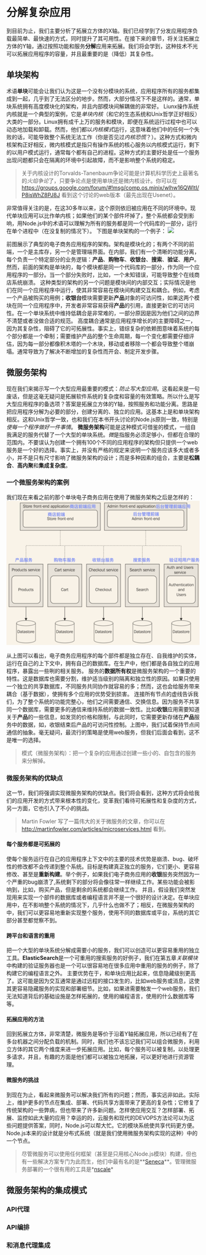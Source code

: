 # 分解复杂应用
到目前为止，我们主要分析了拓展立方体的X轴。我们已经学到了分发应用程序负载最简单、最快速的方式，同时提升了其可用性。在接下来的章节，将关注拓展立方体的Y轴，通过按照功能和服务**分解**应用来拓展。我们将会学到，这种技术不光可以拓展应用程序的容量，并且最重要的是（降低）其复杂性。
## 单块架构
术语**单块**可能会让我们认为这是一个没有分模块的系统，应用程序所有的服务都集成到一起，几乎到了无法区分的地步。然而，大部分情况下不是这样的。通常，单块系统拥有高度模块化的架构，并且内部模块间解耦做的非常好。
Liunx操作系统内核就是一个典型的案例，它是*单块内核*（和它的生态系统和Unix哲学正好相反）大类的一部分。Linux拥有成千上万的服务和模块，即便在系统运行过程中也可以动态地加载和卸载。然而，他们都以*内核模式*运行，这意味着他们中的任何一个失败的话，可能导致整个系统无法工作（你是否见过*内核恐慌*？）。这种方式和微内核架构正好相反，微内核模式是指只有操作系统的核心服务以内核模式运行，剩下的以用户模式运行，通常每个都有自己的进程。这种方式的主要好处是任一个服务出现问题都只会在隔离的环境中引起故障，而不是影响整个系统的稳定。

> 关于内核设计的Torvalds-Tanenbaum争论可能是计算机科学历史上最著名的*火焰争论*了，只要争论点是使用单块还是微内核设计。你可以在 https://groups.google.com/forum/#!msg/comp.os.minix/wlhw16QWltI/P8isWhZ8PJ8J 看到这个讨论的web版本（最先出现在Usenet）。

非常值得关注的是，在这30多年以来，这个原则依旧被应用在不同的环境中。现代单块应用可以比作单内核；如果他们的某个部件坏掉了，整个系统都会受到影响，用Node.js中的术语可以理解为所有的服务都是同一个代码库的一部分，运行在单个进程中（在没复制的情况下）。
下图是单块架构的一个例子：
![](../images/monolithic_architecture.png)

前图展示了典型的电子商务应用程序的架构。架构是模块化的；有两个不同的前端，一个是主库存，另一个是管理端界面。在内部，我们有一个清晰的功能分离，每个负责一个特定部分的业务逻辑：**产品**、**购物车**、**收银台**、**搜索**、**验证**、**用户**。然而，前面的架构是单块的，每个模块都是同一个代码库的一部分，作为同一个应用程序的一部分。当一个部分失败时，比如，一个未知错误，可能导致整个在线商店系统崩溃。
这种类型的架构的另一个问题是模块间的内部交互；实际情况是他们在同一个应用程序中运行，使其非常容易在模块间构建交互和耦合。例如，考虑一个产品被购买的用例；**收银台**模块需要更新**产品**对象的可访问性，如果这两个模块在同一个应用程序中，开发者非常容易获得**产品**的引用，直接更新它的可访问性。在一个单块系统中维持低耦合是非常难的，一部分原因是因为他们之间的边界不清楚或者没做合适的规范。
高度耦合通常是应用程序增长的的主要障碍之一，因为其复杂性，阻碍了它的可拓展性。事实上，错综复杂的依赖图意味着系统的每个部分都是一个牵制；需要维护产品的整个生命周期，每一个变化都需要仔细评估，因为每一部分都像积木塔的一个木块，移动或者移除一个都会导致整个塔崩塌。通常导致为了解决不断增加的复杂性而开会、制定开发步骤。
## 微服务架构
现在我们来揭示写一个大型应用最重要的模式：*防止写大型应用*。这看起来是一句废话，但是这毫无疑问是拓展软件系统的复杂度和容量的有效策略。所以什么是写大型应用程序的备选项？答案是拓展立方体的Y轴，按照服务和功能分离。思路是把应用程序分解为必要的部分，创建分离的、独立的应用。这基本上是和单块架构相反。这和Unix哲学一致，也和我们在本书开头讨论的Node.js原则一致，特别是*使每一个程序做好一件事情*。
**微服务架构**可能是这种模式可借鉴的模式，一组自我满足的服务代替了一个大型的单块系统。*微*是指服务必须足够小，但都在合理的范围内。不要误认为创建一个拥有100个不同的应用程序的架构但只提供一个web服务是一个好的选择。事实上，并没有严格的规定来说明一个服务应该多大或者多小，并不是只有尺寸影响了微服务架构的设计；而是多种因素的组合，主要是**松耦合**、**高内聚**和**集成复杂度**。
### 一个微服务架构的案例
我们现在来看之前的那个单块电子商务应用在使用了微服务架构之后是怎样的：
![](../images/mono_to_microservice.png)

从上图可以看出，电子商务应用程序的每个部件都是独立存在、自我维护的实体，运行在自己的上下文中，拥有自己的数据库。在生产中，他们都是各自独立的应用程序，暴露出一些咧的相关服务。
服务的**数据所有权**是微服务架构的一个重要的特性。这是数据库也需要分割，维护适当级别的隔离和独立性的原因。如果只使用一个独立的共享数据库，不同服务共同协作就容易的多；然而，这也会给服务带来耦合（基于数据），使拥有多个应用的优势受到损害。
连接所有节点的虚线告诉我们，为了整个系统的功能完整心，他们之间需要通信、交换信息。因为服务不共享同一个数据库，需要更多的通信来维持系统的数据一致性。比如**收银**应用需要知道关于**产品**的一些信息，如发货的价格和限制，与此同时，它需要更新存储在**产品**服务中的数据，如，收银结束后产品的可访问性控制。上图中，我们试着保持节点间通信的抽象。毫无疑问，最流行的策略是使用web服务，但我们后面会看到，这不是唯一的选择。

> 模式（微服务架构）：把一个复杂的应用通过创建一些小的、自包含的服务来分解掉。

### 微服务架构的优缺点
这一节，我们将强调实现微服务架构的优缺点。我们将会看到，这种方式将会给我们的应用开发的方式带来根本性的变化，变革我们看待可拓展性和复杂度的方式，另一方面，它也引入了不小的挑战。

> Martin Fowler 写了一篇伟大的关于微服务的文章，你可以在 http://martinfowler.com/articles/microservices.html 看到。


#### 每个服务都是可拓展的
使每个服务运行在自己的应用程序上下文中的主要的技术优势是崩溃、bug、破坏性的修改都不会传递到整个系统。目标是构建真正独立的服务，它们更小、更容易修改、甚至是**重新构建**。举个例子，如果我们电子商务应用的**收银**服务突然因为一个严重的bug崩溃了,系统剩下的部分将会像往常一样继续工作。某些功能会被影响到，比如，购买产品，但是剩余的系统都会继续工作。
并且，假设我们突然发现用来实现一个部件的数据库或者编程语言并不是一个很好的设计决定。在单块应用中，在不影响整个系统的情况下，几乎什么也做不了；相反，在微服务架构的中，我们可以更容易地重新实现整个服务，使用不同的数据库或平台，系统的其它部分甚至都觉察不到。

#### 跨平台和语言的重用
把一个大型的单块系统分解成需要小的服务，我们可以创造可以更容易重用的独立工具。**ElasticSearch**是一个可重用的搜索服务的好例子，我们在第五章*关联模块*中构建的验证服务器也是一个可以很容易地在很多应用中重用的服务的例子，除了构建它的编程语言之外。
主要优势在于，和单块应用比起来，信息隐藏级别更高了。这可能是因为交互通常是通过远程的接口发生的，比如web服务或消息，这使其更容易隐藏服务的实现和部署细节。比如，如果进需要触发一个web服务，我们无法知道背后的基础设施是怎样拓展的，使用的编程语言，使用的什么数据库等等。
#### 拓展应用的方法
回到拓展立方体，非常清楚，微服务是等价于沿着Y轴拓展应用，所以已经有了在多台机器之间分配负载的机制。同时，我们也不该忘记我们可以组合微服务，利用立方体的其它两个维度来进一步拓展应用。比如，每个服务可以被复制，以处理更多请求，并且，有趣的方面是他们都可以被独立地拓展，可以更好地进行资源管理。

#### 微服务的挑战
到现在为止，看起来微服务可以解决我们所有的问题；然而，事实远非如此。实际上，维护更多的节点在集成、部署、代码共享方面带来了更高的复杂性；它修复了传统架构的一些弊病，但也带来了许多新问题。怎样使应用交互？怎样部署、拓展、监控如此大量的应用？幸运的的，云服务和现代的DEVOPS方法论可以为这些问题提供答案，同时，Node.js可以帮大忙。它的模块系统使共享代码更方便。Node.js本来的设计就是分布式系统（就是我们使用微服务架构实现的这种）中的一个节点。

> 尽管微服务可以使用任何框架（甚至是只用核心Node.js模块）构建，但也有一些解决方案专门为此而生，他们中最有名的是**[Seneca](https://npmjs.org/package/seneca)**。管理微服务部署的一个很有用的工具是*[nscale](https://github.com/nearform/nscale)*

## 微服务架构的集成模式
### API代理
### API编排
### 和消息代理集成



